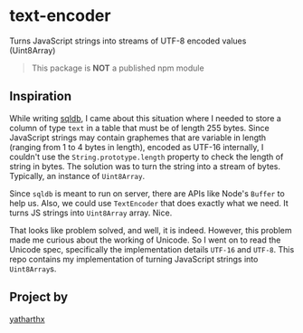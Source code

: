 # text-encoder
Turns JavaScript strings into streams of UTF-8 encoded values (Uint8Array)

> This package is **NOT** a published npm module

## Inspiration

While writing [sqldb](https://github.com/yatharthx/sqldb), I came about this situation where I needed to store a column of type `text` in a table that must be of length 255 bytes. Since JavaScript strings may contain graphemes that are variable in length (ranging from 1 to 4 bytes in length), encoded as UTF-16 internally, I couldn't use the `String.prototype.length` property to check the length of string in bytes. The solution was to turn the string into a stream of bytes. Typically, an instance of `Uint8Array`.

Since `sqldb` is meant to run on server, there are APIs like Node's `Buffer` to help us. Also, we could use `TextEncoder` that does exactly what we need. It turns JS strings into `Uint8Array` array. Nice.

That looks like problem solved, and well, it is indeed. However, this problem made me curious about the working of Unicode. So I went on to read the Unicode spec, specifically the implementation details `UTF-16` and `UTF-8`. This repo contains my implementation of turning JavaScript strings into `Uint8Array`s.

## Project by
[yatharthx](http://twitter.com/yatharthx_)
